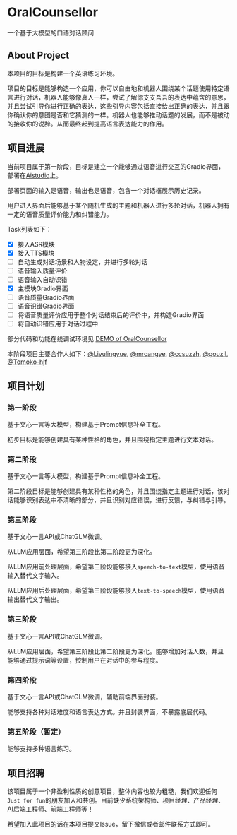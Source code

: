# OralCounsellor
一个基于大模型的口语对话顾问

## About Project
本项目的目标是构建一个英语练习环境。

项目的目标是能够构造一个应用，你可以自由地和机器人围绕某个话题使用特定语言进行对话，机器人能够像真人一样，尝试了解你支支吾吾的表达中蕴含的意思，并且尝试引导你进行正确的表达，这些引导内容包括直接给出正确的表达，并且跟你确认你的意图是否和它猜测的一样。机器人也能够推动话题的发展，而不是被动的接收你的说辞。从而最终起到提高语言表达能力的作用。

## 项目进展

当前项目属于第一阶段，目标是建立一个能够通过语音进行交互的Gradio界面，部署在[Aistudio](https://aistudio.baidu.com/aistudio/index)上。

部署页面的输入是语音，输出也是语音，包含一个对话框展示历史记录。

用户进入界面后能够基于某个随机生成的主题和机器人进行多轮对话，机器人拥有一定的语音质量评价能力和纠错能力。

Task列表如下：
- [x] 接入ASR模块
- [x] 接入TTS模块
- [ ] 自动生成对话场景和人物设定，并进行多轮对话
- [ ] 语音输入质量评价
- [ ] 语音输入自动识错
- [x] 主模块Gradio界面
- [ ] 语音质量Gradio界面
- [ ] 语音识错Gradio界面
- [ ] 将语音质量评价应用于整个对话结束后的评价中，并构造Gradio界面
- [ ] 将自动识错应用于对话过程中

部分代码和功能在线调试环境见 [DEMO of OralCounsellor](https://aistudio.baidu.com/aistudio/projectdetail/6566149)

本阶段项目主要合作人如下：[@Liyulingyue](https://github.com/Liyulingyue/), [@mrcangye](https://github.com/mrcangye/), [@ccsuzzh](https://github.com/ccsuzzh/), [@gouzil](https://github.com/gouzil/), [@Tomoko-hjf](https://github.com/Tomoko-hjf/)

## 项目计划

### 第一阶段
基于文心一言等大模型，构建基于Prompt信息补全工程。

初步目标是能够创建具有某种性格的角色，并且围绕指定主题进行文本对话。

### 第二阶段
基于文心一言等大模型，构建基于Prompt信息补全工程。

第二阶段目标是能够创建具有某种性格的角色，并且围绕指定主题进行对话，该对话能够识别表达中不清晰的部分，并且识别对应错误，进行反馈，与纠错与引导。

### 第三阶段
基于文心一言API或ChatGLM微调。

从LLM应用层面，希望第三阶段比第二阶段更为深化。

从LLM应用前处理层面，希望第三阶段能够接入`speech-to-text`模型，使用语音输入替代文字输入。

从LLM应用后处理层面，希望第三阶段能够接入`text-to-speech`模型，使用语音输出替代文字输出。

### 第三阶段
基于文心一言API或ChatGLM微调。

从LLM应用层面，希望第三阶段比第二阶段更为深化。能够增加对话人数，并且能够通过提示词等设置，控制用户在对话中的参与程度。

### 第四阶段
基于文心一言API或ChatGLM微调，辅助前端界面封装。

能够支持各种对话难度和语言表达方式。并且封装界面，不暴露底层代码。

### 第五阶段（暂定）
能够支持多种语言练习。

## 项目招聘
该项目属于一个非盈利性质的创意项目，整体内容也较为粗糙，我们欢迎任何`Just for fun`的朋友加入和共创。目前缺少系统架构师、项目经理、产品经理、AI后端工程师、前端工程师等！

希望加入此项目的话在本项目提交Issue，留下微信或者邮件联系方式即可。

